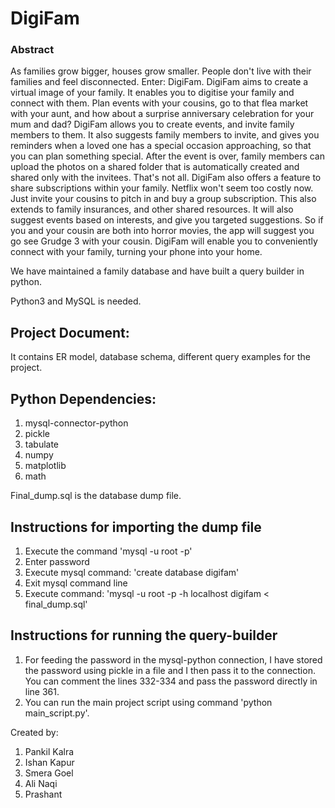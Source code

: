 # DigiFam
### Abstract
As families grow bigger, houses grow smaller. People don't live with their families and feel disconnected. Enter: DigiFam. DigiFam aims to create a virtual image of your family. It enables you to digitise your family and connect with them. Plan events with your cousins, go to that flea market with your aunt, and how about a surprise anniversary celebration for your mum and dad? DigiFam allows you to create events, and invite family members to them. It also suggests family members to invite, and gives you reminders when a loved one has a special occasion approaching, so that you can plan something special. After the event is over, family members can upload the photos on a shared folder that is automatically created and shared only with the invitees. That's not all. DigiFam also offers a feature to share subscriptions within your family.  Netflix won't seem too costly now. Just invite your cousins to pitch in and buy a group subscription. This also extends to family insurances, and other shared resources. It will also suggest events based on interests, and give you targeted suggestions. So if you and your cousin are both into horror movies, the app will suggest you go see Grudge 3 with your cousin. DigiFam will enable you to conveniently connect with your family, turning your phone into your home.

We have maintained a family database and have built a query builder in python.

Python3 and MySQL is needed.

## Project Document:
It contains ER model, database schema, different query examples for the project.

## Python Dependencies:
1) mysql-connector-python
2) pickle
3) tabulate
4) numpy
5) matplotlib
6) math

Final_dump.sql is the database dump file.

## Instructions for importing the dump file
1) Execute the command 'mysql -u root -p'
2) Enter password
3) Execute mysql command: 'create database digifam'
4) Exit mysql command line
5) Execute command: 'mysql -u root -p -h localhost digifam < final_dump.sql'

## Instructions for running the query-builder
1) For feeding the password in the mysql-python connection, I have stored the password using pickle in a file and I then pass it to the connection. You can comment the lines 332-334 and pass the password directly in line 361.
2) You can run the main project script using command 'python main_script.py'.

Created by:
1) Pankil Kalra
2) Ishan Kapur
3) Smera Goel
4) Ali Naqi
5) Prashant
